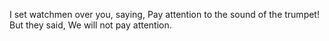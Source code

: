 I set watchmen over you, saying, Pay attention to the sound of the trumpet! But they said, We will not pay attention.

